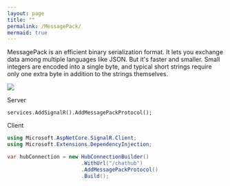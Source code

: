 ```yaml
---
layout: page
title: ""
permalink: /MessagePack/
mermaid: true
---
```



MessagePack is an efficient binary serialization format. It lets you exchange data among multiple languages like JSON. But it's faster and smaller. Small integers are encoded into a single byte, and typical short strings require only one extra byte in addition to the strings themselves.

![](https://msgpack.org/images/intro.png)

Server 

`services.AddSignalR().AddMessagePackProtocol();`


Client 

```C#
using Microsoft.AspNetCore.SignalR.Client;
using Microsoft.Extensions.DependencyInjection;

var hubConnection = new HubConnectionBuilder()
                        .WithUrl("/chathub")
                        .AddMessagePackProtocol()
                        .Build();
```